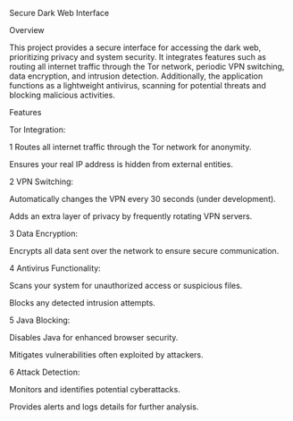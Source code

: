 Secure Dark Web Interface

Overview

This project provides a secure interface for accessing the dark web, prioritizing privacy and system security. It integrates features such as routing all internet traffic through the Tor network, periodic VPN switching, data encryption, and intrusion detection. Additionally, the application functions as a lightweight antivirus, scanning for potential threats and blocking malicious activities.

Features

Tor Integration:

1  Routes all internet traffic through the Tor network for anonymity.

Ensures your real IP address is hidden from external entities.

2  VPN Switching:

Automatically changes the VPN every 30 seconds (under development).

Adds an extra layer of privacy by frequently rotating VPN servers.

3 Data Encryption:

Encrypts all data sent over the network to ensure secure communication.

4  Antivirus Functionality:

Scans your system for unauthorized access or suspicious files.

Blocks any detected intrusion attempts.

5  Java Blocking:

Disables Java for enhanced browser security.

Mitigates vulnerabilities often exploited by attackers.

6  Attack Detection:

Monitors and identifies potential cyberattacks.

Provides alerts and logs details for further analysis.
